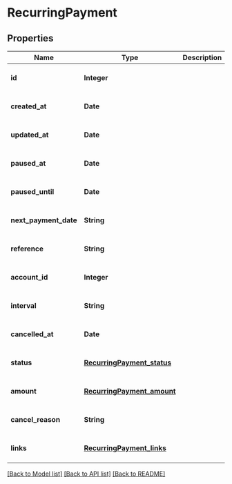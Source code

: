 # RecurringPayment
## Properties

| Name | Type | Description | Notes |
|------------ | ------------- | ------------- | -------------|
| **id** | **Integer** |  | [optional] [default to null] |
| **created\_at** | **Date** |  | [optional] [default to null] |
| **updated\_at** | **Date** |  | [optional] [default to null] |
| **paused\_at** | **Date** |  | [optional] [default to null] |
| **paused\_until** | **Date** |  | [optional] [default to null] |
| **next\_payment\_date** | **String** |  | [optional] [default to null] |
| **reference** | **String** |  | [optional] [default to null] |
| **account\_id** | **Integer** |  | [optional] [default to null] |
| **interval** | **String** |  | [optional] [default to null] |
| **cancelled\_at** | **Date** |  | [optional] [default to null] |
| **status** | [**RecurringPayment_status**](RecurringPayment_status.md) |  | [optional] [default to null] |
| **amount** | [**RecurringPayment_amount**](RecurringPayment_amount.md) |  | [optional] [default to null] |
| **cancel\_reason** | **String** |  | [optional] [default to null] |
| **links** | [**RecurringPayment_links**](RecurringPayment_links.md) |  | [optional] [default to null] |

[[Back to Model list]](../README.md#documentation-for-models) [[Back to API list]](../README.md#documentation-for-api-endpoints) [[Back to README]](../README.md)

